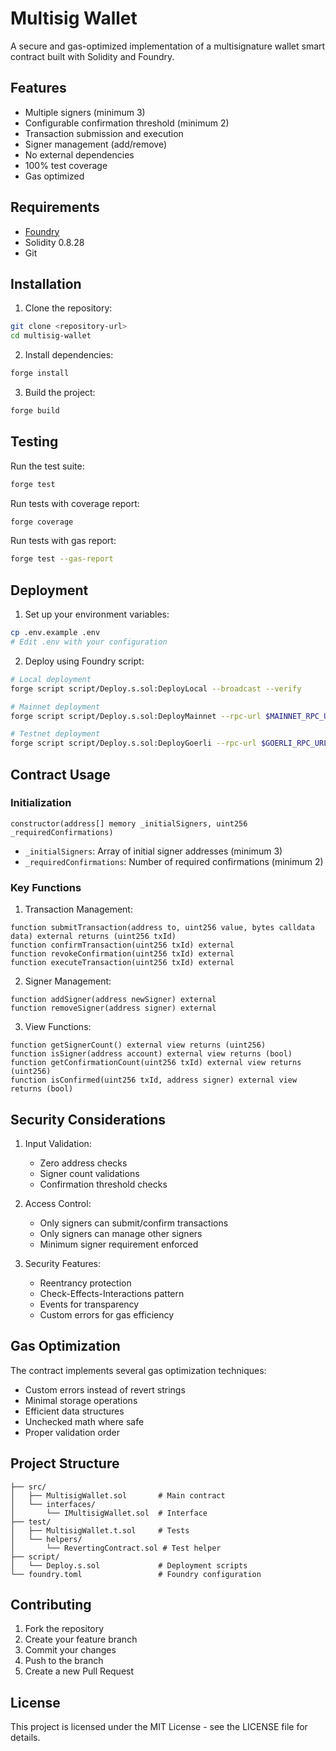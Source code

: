 # Multisig Wallet

A secure and gas-optimized implementation of a multisignature wallet smart contract built with Solidity and Foundry.

## Features

- Multiple signers (minimum 3)
- Configurable confirmation threshold (minimum 2)
- Transaction submission and execution
- Signer management (add/remove)
- No external dependencies
- 100% test coverage
- Gas optimized

## Requirements

- [Foundry](https://book.getfoundry.sh/getting-started/installation.html)
- Solidity 0.8.28
- Git

## Installation

1. Clone the repository:

```bash
git clone <repository-url>
cd multisig-wallet
```

2. Install dependencies:

```bash
forge install
```

3. Build the project:

```bash
forge build
```

## Testing

Run the test suite:

```bash
forge test
```

Run tests with coverage report:

```bash
forge coverage
```

Run tests with gas report:

```bash
forge test --gas-report
```

## Deployment

1. Set up your environment variables:

```bash
cp .env.example .env
# Edit .env with your configuration
```

2. Deploy using Foundry script:

```bash
# Local deployment
forge script script/Deploy.s.sol:DeployLocal --broadcast --verify

# Mainnet deployment
forge script script/Deploy.s.sol:DeployMainnet --rpc-url $MAINNET_RPC_URL --broadcast --verify

# Testnet deployment
forge script script/Deploy.s.sol:DeployGoerli --rpc-url $GOERLI_RPC_URL --broadcast --verify
```

## Contract Usage

### Initialization

```solidity
constructor(address[] memory _initialSigners, uint256 _requiredConfirmations)
```

- `_initialSigners`: Array of initial signer addresses (minimum 3)
- `_requiredConfirmations`: Number of required confirmations (minimum 2)

### Key Functions

1. Transaction Management:

```solidity
function submitTransaction(address to, uint256 value, bytes calldata data) external returns (uint256 txId)
function confirmTransaction(uint256 txId) external
function revokeConfirmation(uint256 txId) external
function executeTransaction(uint256 txId) external
```

2. Signer Management:

```solidity
function addSigner(address newSigner) external
function removeSigner(address signer) external
```

3. View Functions:

```solidity
function getSignerCount() external view returns (uint256)
function isSigner(address account) external view returns (bool)
function getConfirmationCount(uint256 txId) external view returns (uint256)
function isConfirmed(uint256 txId, address signer) external view returns (bool)
```

## Security Considerations

1. Input Validation:

   - Zero address checks
   - Signer count validations
   - Confirmation threshold checks

2. Access Control:

   - Only signers can submit/confirm transactions
   - Only signers can manage other signers
   - Minimum signer requirement enforced

3. Security Features:
   - Reentrancy protection
   - Check-Effects-Interactions pattern
   - Events for transparency
   - Custom errors for gas efficiency

## Gas Optimization

The contract implements several gas optimization techniques:

- Custom errors instead of revert strings
- Minimal storage operations
- Efficient data structures
- Unchecked math where safe
- Proper validation order

## Project Structure

```
├── src/
│   ├── MultisigWallet.sol       # Main contract
│   └── interfaces/
│       └── IMultisigWallet.sol  # Interface
├── test/
│   ├── MultisigWallet.t.sol     # Tests
│   └── helpers/
│       └── RevertingContract.sol # Test helper
├── script/
│   └── Deploy.s.sol             # Deployment scripts
└── foundry.toml                 # Foundry configuration
```

## Contributing

1. Fork the repository
2. Create your feature branch
3. Commit your changes
4. Push to the branch
5. Create a new Pull Request

## License

This project is licensed under the MIT License - see the LICENSE file for details.
